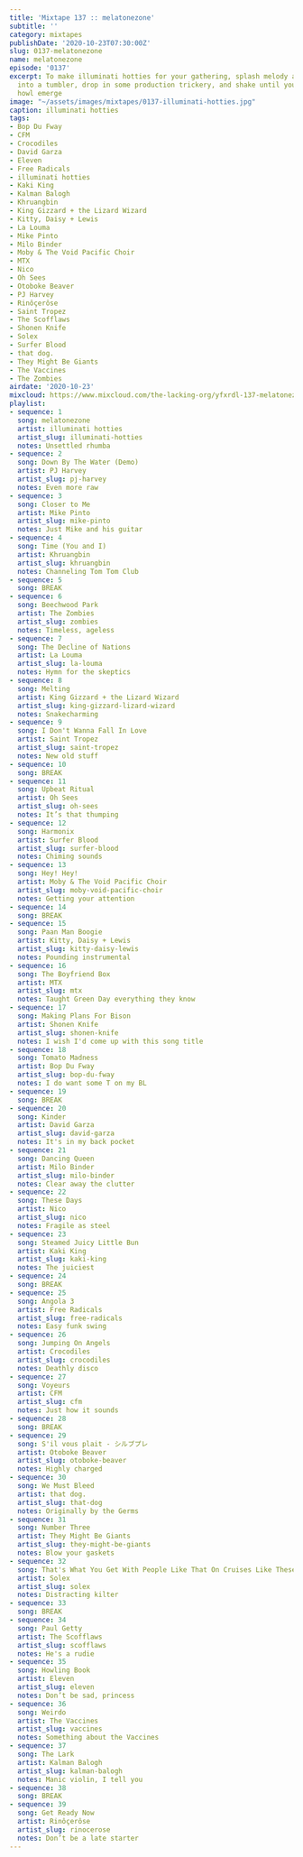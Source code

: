 ```yaml
---
title: 'Mixtape 137 :: melatonezone'
subtitle: ''
category: mixtapes
publishDate: '2020-10-23T07:30:00Z'
slug: 0137-melatonezone
name: melatonezone
episode: '0137'
excerpt: To make illuminati hotties for your gathering, splash melody and harsh noise
  into a tumbler, drop in some production trickery, and shake until you hear a dizzying
  howl emerge
image: "~/assets/images/mixtapes/0137-illuminati-hotties.jpg"
caption: illuminati hotties
tags:
- Bop Du Fway
- CFM
- Crocodiles
- David Garza
- Eleven
- Free Radicals
- illuminati hotties
- Kaki King
- Kalman Balogh
- Khruangbin
- King Gizzard + the Lizard Wizard
- Kitty, Daisy + Lewis
- La Louma
- Mike Pinto
- Milo Binder
- Moby & The Void Pacific Choir
- MTX
- Nico
- Oh Sees
- Otoboke Beaver
- PJ Harvey
- Rinôçerôse
- Saint Tropez
- The Scofflaws
- Shonen Knife
- Solex
- Surfer Blood
- that dog.
- They Might Be Giants
- The Vaccines
- The Zombies
airdate: '2020-10-23'
mixcloud: https://www.mixcloud.com/the-lacking-org/yfxrdl-137-melatonezone/
playlist:
- sequence: 1
  song: melatonezone
  artist: illuminati hotties
  artist_slug: illuminati-hotties
  notes: Unsettled rhumba
- sequence: 2
  song: Down By The Water (Demo)
  artist: PJ Harvey
  artist_slug: pj-harvey
  notes: Even more raw
- sequence: 3
  song: Closer to Me
  artist: Mike Pinto
  artist_slug: mike-pinto
  notes: Just Mike and his guitar
- sequence: 4
  song: Time (You and I)
  artist: Khruangbin
  artist_slug: khruangbin
  notes: Channeling Tom Tom Club
- sequence: 5
  song: BREAK
- sequence: 6
  song: Beechwood Park
  artist: The Zombies
  artist_slug: zombies
  notes: Timeless, ageless
- sequence: 7
  song: The Decline of Nations
  artist: La Louma
  artist_slug: la-louma
  notes: Hymn for the skeptics
- sequence: 8
  song: Melting
  artist: King Gizzard + the Lizard Wizard
  artist_slug: king-gizzard-lizard-wizard
  notes: Snakecharming
- sequence: 9
  song: I Don't Wanna Fall In Love
  artist: Saint Tropez
  artist_slug: saint-tropez
  notes: New old stuff
- sequence: 10
  song: BREAK
- sequence: 11
  song: Upbeat Ritual
  artist: Oh Sees
  artist_slug: oh-sees
  notes: It’s that thumping
- sequence: 12
  song: Harmonix
  artist: Surfer Blood
  artist_slug: surfer-blood
  notes: Chiming sounds
- sequence: 13
  song: Hey! Hey!
  artist: Moby & The Void Pacific Choir
  artist_slug: moby-void-pacific-choir
  notes: Getting your attention
- sequence: 14
  song: BREAK
- sequence: 15
  song: Paan Man Boogie
  artist: Kitty, Daisy + Lewis
  artist_slug: kitty-daisy-lewis
  notes: Pounding instrumental
- sequence: 16
  song: The Boyfriend Box
  artist: MTX
  artist_slug: mtx
  notes: Taught Green Day everything they know
- sequence: 17
  song: Making Plans For Bison
  artist: Shonen Knife
  artist_slug: shonen-knife
  notes: I wish I'd come up with this song title
- sequence: 18
  song: Tomato Madness
  artist: Bop Du Fway
  artist_slug: bop-du-fway
  notes: I do want some T on my BL
- sequence: 19
  song: BREAK
- sequence: 20
  song: Kinder
  artist: David Garza
  artist_slug: david-garza
  notes: It's in my back pocket
- sequence: 21
  song: Dancing Queen
  artist: Milo Binder
  artist_slug: milo-binder
  notes: Clear away the clutter
- sequence: 22
  song: These Days
  artist: Nico
  artist_slug: nico
  notes: Fragile as steel
- sequence: 23
  song: Steamed Juicy Little Bun
  artist: Kaki King
  artist_slug: kaki-king
  notes: The juiciest
- sequence: 24
  song: BREAK
- sequence: 25
  song: Angola 3
  artist: Free Radicals
  artist_slug: free-radicals
  notes: Easy funk swing
- sequence: 26
  song: Jumping On Angels
  artist: Crocodiles
  artist_slug: crocodiles
  notes: Deathly disco
- sequence: 27
  song: Voyeurs
  artist: CFM
  artist_slug: cfm
  notes: Just how it sounds
- sequence: 28
  song: BREAK
- sequence: 29
  song: S'il vous plait - シルブプレ
  artist: Otoboke Beaver
  artist_slug: otoboke-beaver
  notes: Highly charged
- sequence: 30
  song: We Must Bleed
  artist: that dog.
  artist_slug: that-dog
  notes: Originally by the Germs
- sequence: 31
  song: Number Three
  artist: They Might Be Giants
  artist_slug: they-might-be-giants
  notes: Blow your gaskets
- sequence: 32
  song: That's What You Get With People Like That On Cruises Like These...
  artist: Solex
  artist_slug: solex
  notes: Distracting kilter
- sequence: 33
  song: BREAK
- sequence: 34
  song: Paul Getty
  artist: The Scofflaws
  artist_slug: scofflaws
  notes: He's a rudie
- sequence: 35
  song: Howling Book
  artist: Eleven
  artist_slug: eleven
  notes: Don’t be sad, princess
- sequence: 36
  song: Weirdo
  artist: The Vaccines
  artist_slug: vaccines
  notes: Something about the Vaccines
- sequence: 37
  song: The Lark
  artist: Kalman Balogh
  artist_slug: kalman-balogh
  notes: Manic violin, I tell you
- sequence: 38
  song: BREAK
- sequence: 39
  song: Get Ready Now
  artist: Rinôçerôse
  artist_slug: rinocerose
  notes: Don’t be a late starter
---
```


